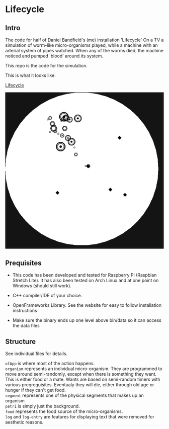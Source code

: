 # Lifecycle


## Intro

The code for half of Daniel Bandfield's (me) installation 'Lifecycle'
On a TV a simulation of worm-like micro-organisms played, while a machine with an arterial system of pipes watched. When any of the worms died, the machine noticed and pumped 'blood' around its system.

This repo is the code for the simulation.

This is what it looks like:

<p><a href="https://vimeo.com/223166910">Lifecycle</a></p>

![screenshot](screenshots/1.png?raw=true "The Micro-organisms")

## Prequisites

- This code has been developed and tested for Raspberry Pi (Raspbian Stretch Lite). It has also been tested on Arch Linux and at one point on Windows (should still work).

- C++ compiler/IDE of your choice.

- OpenFrameworks Library. See the website for easy to follow installation instructions

- Make sure the binary ends up one level above bin/data so it can access the data files

## Structure

See individual files for details.

`ofApp` is where most of the action happens.\
`organism` represents an individual micro-organism. They are programmed to move around semi-randomly, except when there is something they want. This is either food or a mate. Wants are based on semi-random timers with various preqrequisites. Eventualy they will die, either through old age or hunger if they can't get food.\
`segment` represents one of the physical segments that makes up an organism\
`petri` is simply just the background.\
`food` represents the food source of the micro-organisms.\
`log` and `log-entry` are features for displaying text that were removed for aesthetic reasons.
